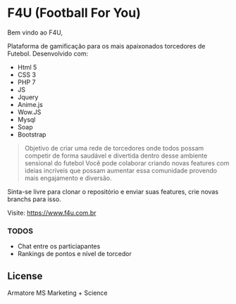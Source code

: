 # F4U (Football For You)

Bem vindo ao F4U,

Plataforma de gamificação para os mais apaixonados torcedores de Futebol. Desenvolvido com:

  - Html 5
  - CSS 3
  - PHP 7
  - JS
  - Jquery
  - Anime.js
  - Wow.JS
  - Mysql
  - Soap
  - Bootstrap


> Objetivo de criar uma rede de torcedores
> onde todos possam competir de forma saudável
> e divertida dentro desse ambiente sensional do futebol
> Você pode colaborar criando novas features 
> com ideias incríveis que possam aumentar 
> essa comunidade provendo mais engajamento
> e diversão.


Sinta-se livre para clonar o repositório e enviar suas features, crie novas branchs para isso.

Visite: https://www.f4u.com.br

### TODOS

 - Chat entre os particiapantes
 - Rankings de pontos e nível de torcedor

License
----

Armatore MS Marketing + Science


